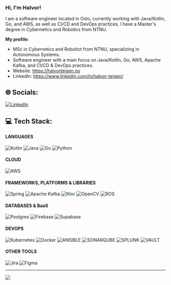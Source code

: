 ### Hi, I'm Halvor!

I am a software engineer located in Oslo, currently working with Java/Kotlin, Go, and AWS, as well as CI/CD and DevOps practices.
I have a Master's degree in Cybernetics and Robotics from NTNU.

**My profile:**
- MSc in Cybernetics and Robotict from NTNU, specializing in Autonomous Systems.
- Software engineer with a main focus on Java/Kotlin, Go, AWS, Apache Kafka, and CI/CD & DevOps practices.
- Website: https://halvorteigen.no
- LinkedIn: https://www.linkedin.com/in/halvor-teigen/

## 🌐 Socials:
[![LinkedIn](https://img.shields.io/badge/LinkedIn-%230077B5.svg?style=for-the-badge&logo=linkedin&logoColor=white)](https://linkedin.com/in/halvor-teigen) 

## 💻 Tech Stack:

#### LANGUAGES
![Kotlin](https://img.shields.io/badge/kotlin-%237F52FF.svg?style=for-the-badge&logo=kotlin&logoColor=white)
![Java](https://img.shields.io/badge/java-%23ED8B00.svg?style=for-the-badge&logo=openjdk&logoColor=white)
![Go](https://img.shields.io/badge/Go-%2300ADD8.svg?style=for-the-badge&logo=go&logoColor=white)
![Python](https://img.shields.io/badge/python-3670A0?style=for-the-badge&logo=python&logoColor=ffdd54)

#### CLOUD
![AWS](https://custom-icon-badges.demolab.com/badge/AWS-%23FF9900.svg?style=for-the-badge&logo=aws&logoColor=white)

#### FRAMEWORKS, PLATFORMS & LIBRARIES
![Spring](https://img.shields.io/badge/spring-%236DB33F.svg?style=for-the-badge&logo=spring&logoColor=white)
![Apache Kafka](https://img.shields.io/badge/Apache%20Kafka-000?style=for-the-badge&logo=apachekafka)
![Ktor](https://img.shields.io/badge/Ktor-087CFA.svg?style=for-the-badge&logo=Ktor&logoColor=white)
![OpenCV](https://img.shields.io/badge/opencv-%23white.svg?style=for-the-badge&logo=opencv&logoColor=white)
![ROS](https://img.shields.io/badge/ros-%230A0FF9.svg?style=for-the-badge&logo=ros&logoColor=white)

#### DATABASES & BaaS
![Postgres](https://img.shields.io/badge/Postgres-%23316192.svg?style=for-the-badge&logo=postgresql&logoColor=white)
![Firebase](https://img.shields.io/badge/Firebase-039BE5?style=for-the-badge&logo=Firebase&logoColor=white)
![Supabase](https://img.shields.io/badge/Supabase-3ECF8E?style=for-the-badge&logo=supabase&logoColor=white)

#### DEVOPS
![Kubernetes](https://img.shields.io/badge/kubernetes-%23326ce5.svg?style=for-the-badge&logo=kubernetes&logoColor=white)
![Docker](https://img.shields.io/badge/docker-%230db7ed.svg?style=for-the-badge&logo=docker&logoColor=white)
![ANSIBLE](https://img.shields.io/badge/ansible-%231A1918.svg?style=for-the-badge&logo=ansible&logoColor=white)
![SONARQUBE](https://img.shields.io/badge/sonarqube-4E9BCD.svg?style=for-the-badge&logo=sonarqube&logoColor=white&color=%234E9BCD)
![SPLUNK](https://img.shields.io/badge/splunk-000000.svg?style=for-the-badge&logo=splunk&color=%23000000)
![VAULT](https://img.shields.io/badge/vault-FFEC6E.svg?style=for-the-badge&logo=vault&logoColor=white&color=%23FFEC6E)

#### OTHER TOOLS
![Jira](https://img.shields.io/badge/jira-%230A0FFF.svg?style=for-the-badge&logo=jira&logoColor=white)
![Figma](https://img.shields.io/badge/figma-%23F24E1E.svg?style=for-the-badge&logo=figma&logoColor=white)

---
[![](https://visitcount.itsvg.in/api?id=Halvorot&icon=0&color=3)](https://visitcount.itsvg.in)
